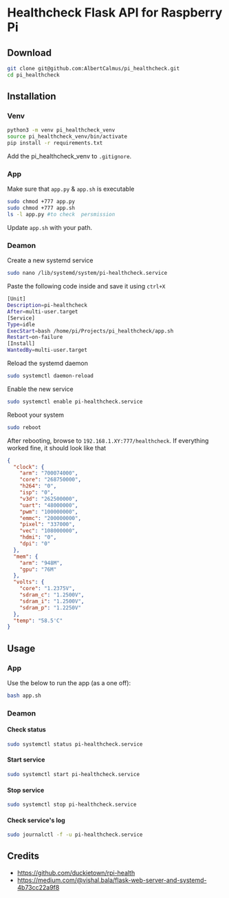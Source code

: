 # Healthcheck Flask API for Raspberry Pi

## Download

```Bash
git clone git@github.com:AlbertCalmus/pi_healthcheck.git
cd pi_healthcheck
```
## Installation

### Venv

```Bash
python3 -m venv pi_healthcheck_venv
source pi_healthcheck_venv/bin/activate 
pip install -r requirements.txt
```
Add the pi_healthcheck_venv to `.gitignore`.

### App

Make sure that `app.py` & `app.sh` is executable
```Bash
sudo chmod +777 app.py
sudo chmod +777 app.sh
ls -l app.py #to check  persmission
```

Update `app.sh` with your path.

### Deamon

Create a new systemd service
```Bash
sudo nano /lib/systemd/system/pi-healthcheck.service
```

Paste the following code inside and save it using `ctrl+X`

```Bash
[Unit]
Description=pi-healthcheck
After=multi-user.target
[Service]
Type=idle
ExecStart=bash /home/pi/Projects/pi_healthcheck/app.sh
Restart=on-failure
[Install]
WantedBy=multi-user.target
```

Reload the systemd daemon
```Bash
sudo systemctl daemon-reload
```

Enable the new service
```Bash
sudo systemctl enable pi-healthcheck.service
```

Reboot your system
```Bash
sudo reboot
```

After rebooting, browse to `192.168.1.XY:777/healthcheck`. If everything worked fine, it should look like that
```json
{
  "clock": {
    "arm": "700074000",
    "core": "268750000",
    "h264": "0",
    "isp": "0",
    "v3d": "262500000",
    "uart": "48000000",
    "pwm": "100000000",
    "emmc": "200000000",
    "pixel": "337000",
    "vec": "108000000",
    "hdmi": "0",
    "dpi": "0"
  },
  "mem": {
    "arm": "948M",
    "gpu": "76M"
  },
  "volts": {
    "core": "1.2375V",
    "sdram_c": "1.2500V",
    "sdram_i": "1.2500V",
    "sdram_p": "1.2250V"
  },
  "temp": "58.5'C"
}
```

## Usage 

### App

Use the below to run the app (as a one off):
```Bash
bash app.sh
```

### Deamon 
#### Check status

```Bash
sudo systemctl status pi-healthcheck.service
```
#### Start service

```Bash
sudo systemctl start pi-healthcheck.service
```

#### Stop service

```Bash
sudo systemctl stop pi-healthcheck.service
```

#### Check service's log

```Bash
sudo journalctl -f -u pi-healthcheck.service
```


## Credits
- https://github.com/duckietown/rpi-health
- https://medium.com/@vishal.bala/flask-web-server-and-systemd-4b73cc22a9f8